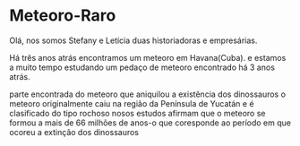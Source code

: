 # Meteoro-Raro
Olá, nos somos Stefany e Letícia duas historiadoras e empresárias.

Há três anos atrás  encontramos um meteoro em Havana(Cuba).
e estamos a muito tempo estudando um pedaço de meteoro encontrado há 3 anos atrás.


parte encontrada do meteoro que aniquilou a existência dos dinossauros
o meteoro originalmente caiu na região da Península de Yucatán e é clasificado do tipo rochoso
nosos estudos afirmam que o meteoro se formou a mais de 66 milhões de anos-o que coresponde ao período em que ocoreu a extinção dos dinossauros


